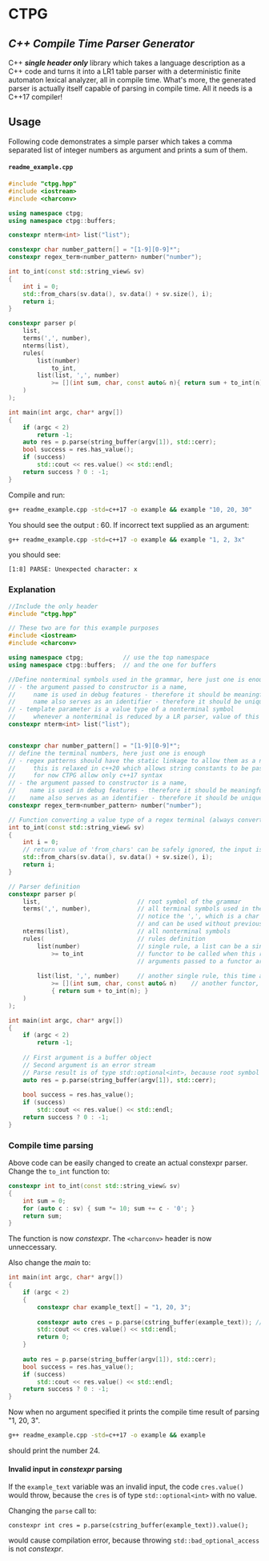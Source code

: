 # CTPG
## _C++ Compile Time Parser Generator_

C++ _**single header only**_ library which takes a language description as a C++ code and turns it into a LR1 table parser with a deterministic finite automaton lexical analyzer, all in compile time.
What's more, the generated parser is actually itself capable of parsing in compile time.
All it needs is a C++17 compiler!

## Usage
Following code demonstrates a simple parser which takes a comma separated list of integer numbers as argument and prints a sum of them.

#### **`readme_example.cpp`**
```c++
#include "ctpg.hpp"
#include <iostream>
#include <charconv>

using namespace ctpg;
using namespace ctpg::buffers;

constexpr nterm<int> list("list");

constexpr char number_pattern[] = "[1-9][0-9]*";
constexpr regex_term<number_pattern> number("number");

int to_int(const std::string_view& sv)
{
    int i = 0;
    std::from_chars(sv.data(), sv.data() + sv.size(), i);
    return i;
}

constexpr parser p(
    list,
    terms(',', number),
    nterms(list),
    rules(
        list(number) 
            to_int,
        list(list, ',', number) 
            >= [](int sum, char, const auto& n){ return sum + to_int(n); }
    )
);

int main(int argc, char* argv[])
{
    if (argc < 2)
        return -1;
    auto res = p.parse(string_buffer(argv[1]), std::cerr);
    bool success = res.has_value();
    if (success)
        std::cout << res.value() << std::endl;
    return success ? 0 : -1;
}
```

Compile and run:

```sh
g++ readme_example.cpp -std=c++17 -o example && example "10, 20, 30"
```

You should see the output : 60. If incorrect text supplied as an argument:

```sh
g++ readme_example.cpp -std=c++17 -o example && example "1, 2, 3x"
```
you should see:
```
[1:8] PARSE: Unexpected character: x
```

### Explanation

```c++
//Include the only header
#include "ctpg.hpp"

// These two are for this example purposes
#include <iostream>
#include <charconv>

using namespace ctpg;           // use the top namespace
using namespace ctpg::buffers;  // and the one for buffers

//Define nonterminal symbols used in the grammar, here just one is enough
// - the argument passed to constructor is a name, 
//     name is used in debug features - therefore it should be meaningfull
//     name also serves as an identifier - therefore it should be unique for all nonterminal symbols
// - template parameter is a value type of a nonterminal symbol
//     whenever a nonterminal is reduced by a LR parser, value of this type is put on LR parser stack
constexpr nterm<int> list("list");  


constexpr char number_pattern[] = "[1-9][0-9]*";
// define the terminal numbers, here just one is enough
// - regex patterns should have the static linkage to allow them as a non-type template parameter
//     this is relaxed in c++20 which allows string constants to be passed as template parameters
//     for now CTPG allow only c++17 syntax
// - the argument passed to constructor is a name, 
//    name is used in debug features - therefore it should be meaningfull
//    name also serves as an identifier - therefore it should be unique for all regex terminal symbols
constexpr regex_term<number_pattern> number("number");

// Function converting a value type of a regex terminal (always convertible to std::string_view) to an int
int to_int(const std::string_view& sv)
{
    int i = 0;
    // return value of 'from_chars' can be safely ignored, the input is guaranteed to be valid at this point
    std::from_chars(sv.data(), sv.data() + sv.size(), i);
    return i;
}

// Parser definition
constexpr parser p(
    list,                           // root symbol of the grammar
    terms(',', number),             // all terminal symbols used in the grammar, 
                                    // notice the ',', which is a char terminal
                                    // and can be used without previous definition, unlike regex terminals
    nterms(list),                   // all nonterminal symbols
    rules(                          // rules definition
        list(number)                // single rule, a list can be a single number
            >= to_int               // functor to be called when this rule is reduced in LR parsing
                                    // arguments passed to a functor are previously reduced symbols from a stack
                                    
        list(list, ',', number)     // another single rule, this time a list is defined using left recurrence
            >= [](int sum, char, const auto& n)    // another functor, this time a lambda taking 3 symbols from a rule
            { return sum + to_int(n); }                                            
    )
);

int main(int argc, char* argv[])
{
    if (argc < 2)
        return -1;
    
    // First argument is a buffer object
    // Second argument is an error stream
    // Parse result is of type std::optional<int>, because root symbol (list) value type is 'int'
    auto res = p.parse(string_buffer(argv[1]), std::cerr);
    
    bool success = res.has_value();
    if (success)
        std::cout << res.value() << std::endl;
    return success ? 0 : -1;
}
```

### Compile time parsing

Above code can be easily changed to create an actual constexpr parser.
Change the ```to_int``` function to:

```c++
constexpr int to_int(const std::string_view& sv)
{
    int sum = 0;
    for (auto c : sv) { sum *= 10; sum += c - '0'; }
    return sum;
}
```

The function is now _constexpr_. The ```<charconv>``` header is now unneccessary.

Also change the _main_ to:

```c++
int main(int argc, char* argv[])
{
    if (argc < 2)
    {
        constexpr char example_text[] = "1, 20, 3";
        
        constexpr auto cres = p.parse(cstring_buffer(example_text)); // notice cstring_buffer and no std::err output
        std::cout << cres.value() << std::endl;
        return 0;
    }
        
    auto res = p.parse(string_buffer(argv[1]), std::cerr);
    bool success = res.has_value();
    if (success)
        std::cout << res.value() << std::endl;
    return success ? 0 : -1;
}
```

Now when no argument specified it prints the compile time result of parsing "1, 20, 3". 

```sh
g++ readme_example.cpp -std=c++17 -o example && example
```
should print the number 24.

#### Invalid input in _constexpr_ parsing
If the ```example_text``` variable was an invalid input, the code ```cres.value()```
would throw, because the ```cres``` is of type ```std::optional<int>``` with no value.


Changing the ```parse``` call to:
```
constexpr int cres = p.parse(cstring_buffer(example_text)).value();
```
would cause compilation error, because throwing ```std::bad_optional_access``` is not _constexpr_.
